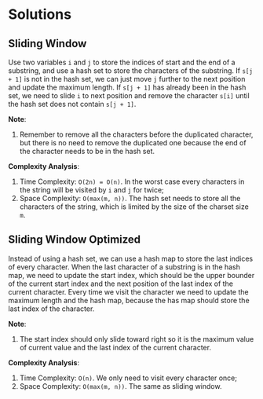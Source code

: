 # Solutions

## Sliding Window

Use two variables `i` and `j` to store the indices of start and the end of a substring, and use a hash set to store the characters of the substring. If `s[j + 1]` is not in the hash set, we can just move `j` further to the next position and update the maximum length. If `s[j + 1]` has already been in the hash set, we need to slide `i` to next position and remove the character `s[i]` until the hash set does not contain `s[j + 1]`.

**Note**:
1. Remember to remove all the characters before the duplicated character, but there is no need to remove the duplicated one because the end of the character needs to be in the hash set.

**Complexity Analysis**:
1. Time Complexity: `O(2n) = O(n)`. In the worst case every characters in the string will be visited by `i` and `j` for twice;
1. Space Complexity: `O(max(m, n))`. The hash set needs to store all the characters of the string, which is limited by the size of the charset size `m`.

## Sliding Window Optimized

Instead of using a hash set, we can use a hash map to store the last indices of every character. When the last character of a substring is in the hash map, we need to update the start index, which should be the upper bounder of the current start index and the next position of the last index of the current character. Every time we visit the character we need to update the maximum length and the hash map, because the has map should store the last index of the character.

**Note**:
1. The start index should only slide toward right so it is the maximum value of current value and the last index of the current character.

**Complexity Analysis**:
1. Time Complexity: `O(n)`. We only need to visit every character once;
1. Space Complexity: `O(max(m, n))`. The same as sliding window.

